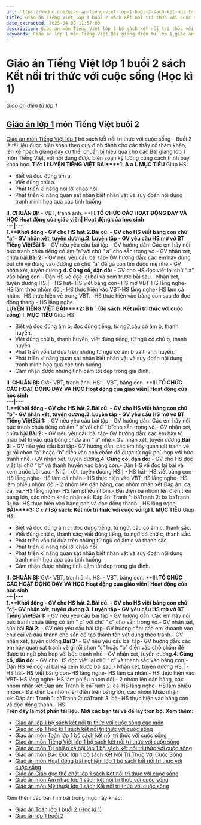 ```yaml
---
url: https://vndoc.com/giao-an-tieng-viet-lop-1-buoi-2-sach-ket-noi-tri-thuc-voi-cuoc-song-205933
title: Giáo án Tiếng Việt lớp 1 buổi 2 sách Kết nối tri thức với cuộc sống (Học kì 1) - Giáo án điện tử lớp 1 - VnDoc.com
date_extracted: 2025-04-08 11:57:00
description: Giáo án môn Tiếng Việt lớp 1 bộ sách kết nối tri thức với cuộc sống - Buổi 2 là tài liệu do thầy cô tự biên soạn ra nhằm giúp mọi người sử dụng giáo án một cách nhanh nhất và hiệu quả nhất.
keywords: Giáo án lớp 1 môn Tiếng Việt,Bài giảng điện tử lớp 1,giáo án dạy Online lớp 1,giáo án môn Tiếng Việt lớp 1,giáo án cả năm lớp 1,giáo án trọn bộ môn Tiếng Việt lớp 1,bài giảng online lớp 1,Giáo án lớp 1,bộ sách kết nối tri thức với cuộc sống,giáo án bộ sách kết nối tri thức với cuộc sống,Tiếng Việt lớp 1,giáo án kết nối tri thức với cuộc sống
---
```


# Giáo án Tiếng Việt lớp 1 buổi 2 sách Kết nối tri thức với cuộc sống \(Học kì 1\)
_Giáo án điện tử lớp 1_
## [Giáo án lớp 1](<https://vndoc.com/giao-an-ket-noi-tri-thuc-voi-cuoc-song>) môn Tiếng Việt buổi 2
[Giáo án môn Tiếng Việt lớp 1](<https://vndoc.com/giao-an-dien-tu-lop1>) bộ  sách kết nối tri thức với cuộc sống - Buổi 2 là tài liệu được biên soạn theo quy định dành cho các thầy cô tham khảo, lên kế hoạch giảng dạy cụ thể, chuẩn bị hiệu quả cho các Bài giảng lớp 1 môn Tiếng Việt, với nội dung được biên soạn kỹ lưỡng cùng cách trình bày khoa học.
**Tiết 1** **LUYỆN TIẾNG VIỆT**
**BÀI****1: A a**
**I. MỤC TIÊU**
Giúp HS:
  * Biết và đọc đúng âm a.
  * Viết đúng chữ a.
  * Phát triển kĩ năng nói lời chào hỏi.
  * Phát triển kĩ năng quan sát nhận biết nhân vật và suy đoán nội dung tranh minh họa qua các tình huống.

**II. CHUẨN BỊ:**
\-  VBT, tranh ảnh.
**III.****TỔ CHỨC CÁC HOẠT ĐỘNG DẠY VÀ HỌC**
**Hoạt động của giáo viên**| **Hoạt động của học sinh**  
---|---  
**1.****Khởi động** \- GV cho HS hát.**2.Bài cũ.** \- GV cho HS viết bảng con chữ “a”\- GV nhận xét, tuyên dương.**3\. Luyện tập** \- GV yêu cầu HS mở vở BT Tiếng Việt**Bài 1:** \- GV nêu yêu cầu bài tập.\- GV hướng dẫn: Các em hãy nối bức tranh chứa tiếng có âm “a”với chữ “ a” cho sẵn trong vở.\- GV nhận xét, chữa bài.**Bài 2:** \- GV nêu yêu cầu bài tập\- GV hướng dẫn: các em hãy dùng bút chì vẽ đúng vào đường có chữ “a” để gà con tìm được mẹ nhé.\- GV nhận xét, tuyên dương.**4\. Củng cố, dặn dò:** \- GV cho HS đọc viết lại chữ “ a” vào bảng con.\- Dặn HS về đọc lại bài và xem trước bài sau.\- Nhận xét, tuyên dương HS.| \- HS hát\- HS viết bảng con\- HS mở VBT-HS lắng nghe\- HS làm theo nhóm đôi.\- HS thực hiện vào VBT-HS lắng nghe\- HS làm cá nhân.\- HS thực hiện vẽ trong VBT.\- HS thực hiện vào bảng con sau đó đọc đồng thanh.\- HS lắng nghe.  
**LUYỆN TIẾNG VIỆT**
**BÀI****2: B b \`**
**\(Bộ sách: Kết nối tri thức với cuộc sống\)**
**I. MỤC TIÊU**
Giúp HS:
  * Biết và đọc đúng âm b; đọc đúng tiếng, từ ngữ,câu có âm b, thanh huyền.
  * Viết đúng chữ b, thanh huyền; viết đúng tiếng, từ ngữ có chữ b, thanh huyền
  * Phát triển vốn từ dựa trên những từ ngữ có âm b và thanh huyền.
  * Phát triển kĩ năng quan sát nhận biết nhân vật và suy đoán nội dung tranh minh họa qua các tình huống.
  * Cảm nhận được những tình cảm tốt đẹp trong gia đình.

**II. CHUẨN BỊ:**
GV:- VBT, tranh ảnh.
HS: - VBT, bảng con.
**III.****TỔ CHỨC CÁC HOẠT ĐỘNG DẠY VÀ HỌC**
**Hoạt động của giáo viên**| **Hoạt động của học sinh**  
---|---  
**1.****Khởi động** \- GV cho HS hát.**2.Bài cũ.** \- GV cho HS viết bảng con chữ “b”\- GV nhận xét, tuyên dương.**3\. Luyện tập** \- GV yêu cầu HS mở vở BT Tiếng Việt**Bài 1:** \- GV nêu yêu cầu bài tập.\- GV hướng dẫn: Các em hãy nối bức tranh chứa tiếng có âm “ b”với chữ “ b”cho sẵn trong vở.\- GV nhận xét, chữa bài.**Bài 2:** \- GV nêu yêu cầu bài tập\- GV hướng dẫn: các em hãy tô màu bất kì vào quả bóng chứa âm “ a” nhé.\- GV nhận xét, tuyên dương.**Bài 3:** \- GV nêu yêu cầu bài tập\- GV hướng dẫn: các em hãy quan sát tranh vẽ gì rồi chọn “a” hoặc “b” điền vào chỗ chấm để được từ ngữ phù hợp với bức tranh nhé.\- GV nhận xét, tuyên dương.**4\. Củng cố, dặn dò:** \- GV cho HS đọc viết lại chữ “ b” và thanh huyền vào bảng con.\- Dặn HS về đọc lại bài và xem trước bài sau.\- Nhận xét, tuyên dương HS.| \- HS hát\- HS viết bảng con-HS lắng nghe\- HS làm cá nhân.\- HS thực hiện vào  VBT-HS lắng nghe\- HS làm phiếu nhóm đôi.\- 2 nhóm lên dán bảng, các nhóm nhận xét.Đáp án: ca, cá, bà.-HS lắng nghe\- HS làm phiếu nhóm.\- Đại diện ba nhóm lên điền trên bảng lớn, các nhóm khác nhận xét.Đáp án: Tranh 1: bàTranh 2: ba baTranh 3: ba\- HS thực hiện vào bảng con và đọc đồng thanh.\- HS lắng nghe.  
**BÀI****3: C c /**
**\(Bộ sách: Kết nối tri thức với cuộc sống\)**
**I. MỤC TIÊU**
Giúp HS:
  * Biết và đọc đúng âm c; đọc đúng tiếng, từ ngữ, câu có âm c, thanh sắc.
  * Viết đúng chữ c, thanh sắc; viết đúng tiếng, từ ngữ có chữ c, thanh sắc.
  * Phát triển vốn từ dựa trên những từ ngữ có âm c và thanh sắc.
  * Phát triển kĩ năng nói lời chào hỏi.
  * Phát triển kĩ năng quan sát nhận biết nhân vật và suy đoán nội dung tranh minh họa qua các tình huống.
  * Cảm nhận được những tình cảm tốt đẹp trong gia đình.

**II. CHUẨN BỊ:**
GV:- VBT, tranh ảnh.
HS: - VBT, bảng con.
**III.****TỔ CHỨC CÁC HOẠT ĐỘNG DẠY VÀ HỌC**
**Hoạt động của giáo viên**| **Hoạt động của học sinh**  
---|---  
**1.****Khởi động** \- GV cho HS hát.**2.Bài cũ.** \- GV cho HS viết bảng con chữ “c”\- GV nhận xét, tuyên dương.**3\. Luyện tập** \- GV yêu cầu HS mở vở BT Tiếng Việt**Bài 1:** \- GV nêu yêu cầu bài tập.\- GV hướng dẫn: Các em hãy nối bức tranh chứa tiếng có âm “ c” với chữ “ c” cho sẵn trong vở.\- GV nhận xét, sửa bài.**Bài 2:** \- GV nêu yêu cầu bài tập\- GV hướng dẫn: các em khoanh vào chữ cái và dấu thanh cho sẵn để tạo thành tên vật đúng theo tranh.\- GV nhận xét, tuyên dương.**Bài 3:** \- GV nêu yêu cầu bài tập\- GV hướng dẫn: các em hãy quan sát tranh vẽ gì rồi chọn “c” hoặc “b” điền vào chỗ chấm để được từ ngữ phù hợp với bức tranh nhé.\- GV nhận xét, tuyên dương.**4\. Củng cố, dặn dò:** \- GV cho HS đọc viết lại chữ “ c” và thanh sắc vào bảng con.\- Dặn HS về đọc lại bài và xem trước bài sau.\- Nhận xét, tuyên dương HS.| \- HS hát\- HS viết bảng con-HS lắng nghe\- HS làm cá nhân.\- HS thực hiện vào VBT\- HS lắng nghe\- HS làm phiếu nhóm đôi.\- 2 nhóm lên dán bảng, các nhóm nhận xét.Đáp án: Tranh 1: cáTranh 2: cà-HS lắng nghe\- HS làm phiếu nhóm.\- Đại diện ba nhóm lên điền trên bảng lớn, các nhóm khác nhận xét.Đáp án: Tranh 1: càTranh 2: cáTranh 3: bà\- HS thực hiện vào bảng con và đọc đồng thanh.\- HS  
**Trên đây là một phần tài liệu.**
**Mời các bạn tải về để lấy trọn bộ.**
**Xem thêm:**
  * [Giáo án lớp 1 bộ sách kết nối tri thức với cuộc sống các môn](<https://vndoc.com/giao-an-lop-1-bo-sach-ket-noi-tri-thuc-voi-cuoc-song-cac-mon-202679>)
  * [Giáo án lớp 1 học kì 1 sách kết nối tri thức với cuộc sống](<https://vndoc.com/giao-an-lop-1-hoc-ki-1-sach-ket-noi-tri-thuc-voi-cuoc-song-204054>)
  * [Giáo án môn Toán lớp 1 bộ sách kết nối tri thức với cuộc sống](<https://vndoc.com/giao-an-mon-toan-lop-1-bo-sach-ket-noi-tri-thuc-voi-cuoc-song-202569>)
  * [Giáo án môn Tiếng Việt lớp 1 bộ sách kết nối tri thức với cuộc sống](<https://vndoc.com/giao-an-mon-tieng-viet-lop-1-bo-sach-ket-noi-tri-thuc-voi-cuoc-song-202599>)
  * [Giáo án môn Tự nhiên xã hội lớp 1 bộ sách kết nối tri thức với cuộc sống](<https://vndoc.com/giao-an-mon-tu-nhien-xa-hoi-lop-1-bo-sach-ket-noi-tri-thuc-voi-cuoc-song-202602>)
  * [Giáo án môn Đạo Đức lớp 1 bộ sách Kết Nối Tri Thức Với Cuộc Sống](<https://vndoc.com/giao-an-mon-dao-duc-lop-1-bo-sach-ket-noi-tri-thuc-voi-cuoc-song-202508>)
  * [Giáo án môn Hoạt động trải nghiệm lớp 1 bộ sách kết nối tri thức với cuộc sống](<https://vndoc.com/giao-an-mon-hoat-dong-trai-nghiem-lop-1-bo-sach-ket-noi-tri-thuc-voi-cuoc-song-202823>)
  * [Giáo án Giáo dục thể chất lớp 1 sách Kết nối tri thức với cuộc sống](<https://vndoc.com/giao-an-giao-duc-the-chat-lop-1-sach-ket-noi-tri-thuc-voi-cuoc-song-204310>)
  * [Giáo án môn Âm nhạc lớp 1 sách kết nối tri thức với cuộc sống](<https://vndoc.com/giao-an-mon-am-nhac-lop-1-sach-ket-noi-tri-thuc-voi-cuoc-song-204346>)
  * [Giáo án môn Mỹ thuật lớp 1 sách Kết nối tri thức với cuộc sống](<https://vndoc.com/mau-giao-an-mon-my-thuat-lop-1-sach-ket-noi-tri-thuc-voi-cuoc-song-204151>)

Xem thêm các bài Tìm bài trong mục này khác:
  * [Giáo án Toán lớp 1 buổi 2 \(Học kì 1\)](</giao-an-toan-lop-1-buoi-2-sach-ket-noi-tri-thuc-voi-cuoc-song-205956>)
  * [Giáo án lớp 1 buổi 2](</giao-an-lop-1-buoi-2-sach-ket-noi-tri-thuc-voi-cuoc-song-205966>)

